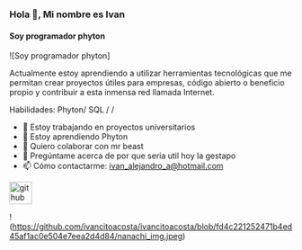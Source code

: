 ### Hola 👋, Mi nombre es Ivan
#### Soy programador phyton
![Soy programador phyton]

Actualmente estoy aprendiendo a utilizar herramientas tecnológicas que me permitan crear proyectos útiles  para empresas, código abierto o beneficio propio y contribuir a esta inmensa red llamada Internet.

Habilidades: Phyton/ SQL /  / 

- 🔭 Estoy trabajando en proyectos universitarios 
- 🌱 Estoy aprendiendo Phyton 
- 👯 Quiero colaborar con mr beast 
- 💬 Pregúntame acerca de por que seria util hoy la gestapo 
- 📫 Cómo contactarme: ivan_alejandro_a@hotmail.com 


[<img src='https://cdn.jsdelivr.net/npm/simple-icons@3.0.1/icons/github.svg' alt='github' height='40'>](https://github.com/ivancitoacosta)  

!(https://github.com/ivancitoacosta/ivancitoacosta/blob/fd4c221252471b4ed45af1ac0e504e7eea2d4d84/nanachi_img.jpeg)

<!--
**ivancitoacosta/ivancitoacosta** is a ✨ _special_ ✨ repository because its `README.md` (this file) appears on your GitHub profile.

Here are some ideas to get you started:

- 🔭 I’m currently working on ...
- 🌱 I’m currently learning ...
- 👯 I’m looking to collaborate on ...
- 🤔 I’m looking for help with ...
- 💬 Ask me about ...
- 📫 How to reach me: ...
- 😄 Pronouns: ...
- ⚡ Fun fact: ...
-->

